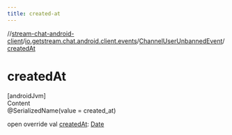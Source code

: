 ```yaml
---
title: created-at
---
```

//[stream-chat-android-client](../../../index.md)/[io.getstream.chat.android.client.events](../index.md)/[ChannelUserUnbannedEvent](index.md)/[createdAt](createdAt.md)



# createdAt  
[androidJvm]  
Content  
@SerializedName(value = created_at)  
  
open override val [createdAt](createdAt.md): [Date](https://developer.android.com/reference/kotlin/java/util/Date.html)  



